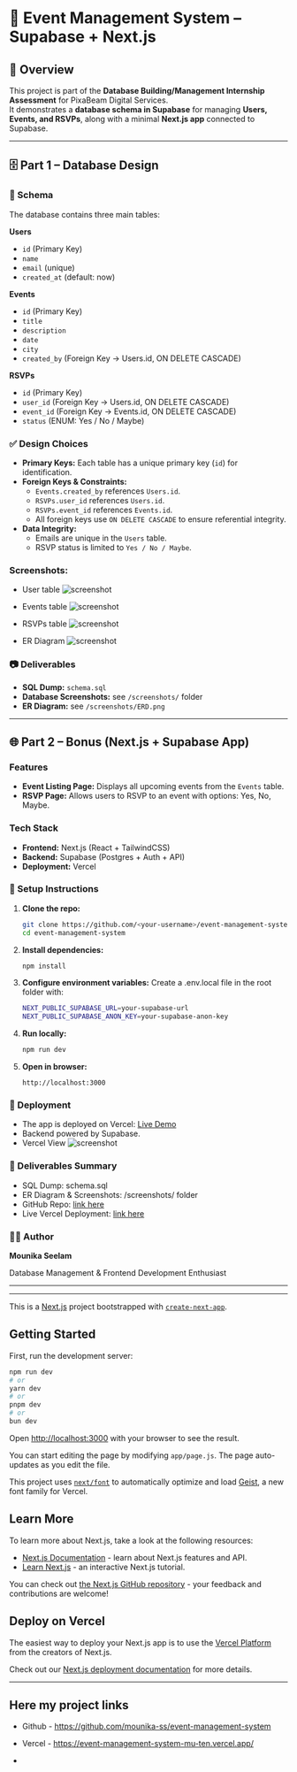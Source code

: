 # 📌 Event Management System – Supabase + Next.js

## 🚀 Overview
This project is part of the **Database Building/Management Internship Assessment** for PixaBeam Digital Services.  
It demonstrates a **database schema in Supabase** for managing **Users, Events, and RSVPs**, along with a minimal **Next.js app** connected to Supabase.

---

## 🗄️ Part 1 – Database Design

### 📑 Schema
The database contains three main tables:

**Users**
- `id` (Primary Key)
- `name`
- `email` (unique)
- `created_at` (default: now)

**Events**
- `id` (Primary Key)
- `title`
- `description`
- `date`
- `city`
- `created_by` (Foreign Key → Users.id, ON DELETE CASCADE)

**RSVPs**
- `id` (Primary Key)
- `user_id` (Foreign Key → Users.id, ON DELETE CASCADE)
- `event_id` (Foreign Key → Events.id, ON DELETE CASCADE)
- `status` (ENUM: Yes / No / Maybe)

### ✅ Design Choices
- **Primary Keys:** Each table has a unique primary key (`id`) for identification.
- **Foreign Keys & Constraints:**
  - `Events.created_by` references `Users.id`.
  - `RSVPs.user_id` references `Users.id`.
  - `RSVPs.event_id` references `Events.id`.
  - All foreign keys use `ON DELETE CASCADE` to ensure referential integrity.
- **Data Integrity:**
  - Emails are unique in the `Users` table.
  - RSVP status is limited to `Yes / No / Maybe`.

### Screenshots:
- User table
![screenshot](/screenshots/Users_Table.png)

- Events table
![screenshot](/screenshots/Events_Table.png)

- RSVPs table
![screenshot](/screenshots/RSVPs_Table.png)

- ER Diagram
![screenshot](/screenshots/Supabase_ERD.png)



### 📷 Deliverables
- **SQL Dump:** `schema.sql`
- **Database Screenshots:** see `/screenshots/` folder
- **ER Diagram:** see `/screenshots/ERD.png`

---

## 🌐 Part 2 – Bonus (Next.js + Supabase App)

### Features
- **Event Listing Page:** Displays all upcoming events from the `Events` table.
- **RSVP Page:** Allows users to RSVP to an event with options: Yes, No, Maybe.

### Tech Stack
- **Frontend:** Next.js (React + TailwindCSS)
- **Backend:** Supabase (Postgres + Auth + API)
- **Deployment:** Vercel

### 🔧 Setup Instructions
1. **Clone the repo:**
   ```bash
   git clone https://github.com/<your-username>/event-management-system.git
   cd event-management-system

2. **Install dependencies:**
   ```bash
   npm install

3. **Configure environment variables:**
   Create a .env.local file in the root folder with:
   ```bash
   NEXT_PUBLIC_SUPABASE_URL=your-supabase-url
   NEXT_PUBLIC_SUPABASE_ANON_KEY=your-supabase-anon-key

4. **Run locally:**
   ```bash
   npm run dev

5. **Open in browser:**
   ```
   http://localhost:3000

### 🚀 Deployment

- The app is deployed on Vercel: [Live Demo](https://event-management-system-mu-ten.vercel.app/)
- Backend powered by Supabase.
- Vercel View
  ![screenshot](/screenshots/Vercel_frontend.png)
  

### 📎 Deliverables Summary

- SQL Dump: schema.sql
- ER Diagram & Screenshots: /screenshots/ folder
- GitHub Repo: [link here](https://github.com/mounika-ss/event-management-system/)
- Live Vercel Deployment: [link here](https://event-management-system-mu-ten.vercel.app/)
  

### 👩‍💻 Author

**Mounika Seelam**

Database Management & Frontend Development Enthusiast

---
-----

This is a [Next.js](https://nextjs.org) project bootstrapped with [`create-next-app`](https://github.com/vercel/next.js/tree/canary/packages/create-next-app).

## Getting Started

First, run the development server:

```bash
npm run dev
# or
yarn dev
# or
pnpm dev
# or
bun dev
```

Open [http://localhost:3000](http://localhost:3000) with your browser to see the result.

You can start editing the page by modifying `app/page.js`. The page auto-updates as you edit the file.

This project uses [`next/font`](https://nextjs.org/docs/app/building-your-application/optimizing/fonts) to automatically optimize and load [Geist](https://vercel.com/font), a new font family for Vercel.

## Learn More

To learn more about Next.js, take a look at the following resources:

- [Next.js Documentation](https://nextjs.org/docs) - learn about Next.js features and API.
- [Learn Next.js](https://nextjs.org/learn) - an interactive Next.js tutorial.

You can check out [the Next.js GitHub repository](https://github.com/vercel/next.js) - your feedback and contributions are welcome!


## Deploy on Vercel

The easiest way to deploy your Next.js app is to use the [Vercel Platform](https://vercel.com/new?utm_medium=default-template&filter=next.js&utm_source=create-next-app&utm_campaign=create-next-app-readme) from the creators of Next.js.

Check out our [Next.js deployment documentation](https://nextjs.org/docs/app/building-your-application/deploying) for more details.


---


## Here my project links
- Github - https://github.com/mounika-ss/event-management-system
- Vercel - https://event-management-system-mu-ten.vercel.app/

- 
